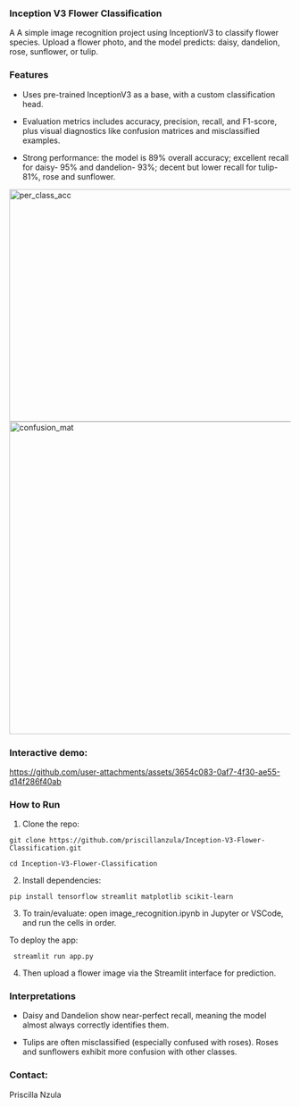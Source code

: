 ### Inception V3 Flower Classification

A A simple image recognition project using InceptionV3 to classify flower species. Upload a flower photo, and the model predicts: daisy, dandelion, rose, sunflower, or tulip.

###  Features

- Uses pre-trained InceptionV3 as a base, with a custom classification head.

- Evaluation metrics includes accuracy, precision, recall, and F1-score, plus visual diagnostics like confusion matrices and misclassified examples.

- Strong performance: the model is 89% overall accuracy; excellent recall for daisy- 95% and dandelion- 93%; decent but lower recall for tulip- 81%, rose and sunflower.


<img width="691" height="416" alt="per_class_acc" src="https://github.com/user-attachments/assets/af250e21-a5f8-49e7-821d-4ddcc9bc1592" />

<img width="581" height="560" alt="confusion_mat" src="https://github.com/user-attachments/assets/1d0e5657-1f1b-48ed-a731-8e6c704d9db1" />



### Interactive demo:


https://github.com/user-attachments/assets/3654c083-0af7-4f30-ae55-d14f286f40ab



### How to Run

1. Clone the repo:
```
git clone https://github.com/priscillanzula/Inception-V3-Flower-Classification.git

cd Inception-V3-Flower-Classification
```
2. Install dependencies:
```
pip install tensorflow streamlit matplotlib scikit-learn
```

3. To train/evaluate: open image_recognition.ipynb in Jupyter or VSCode, and run the cells in order.

 To deploy the app:
```
 streamlit run app.py
```

4. Then upload a flower image via the Streamlit interface for prediction.

### Interpretations 

- Daisy and Dandelion show near-perfect recall, meaning the model almost always correctly identifies them.

- Tulips are often misclassified (especially confused with roses). Roses and sunflowers exhibit more confusion with other classes.

### Contact:
 Priscilla Nzula

